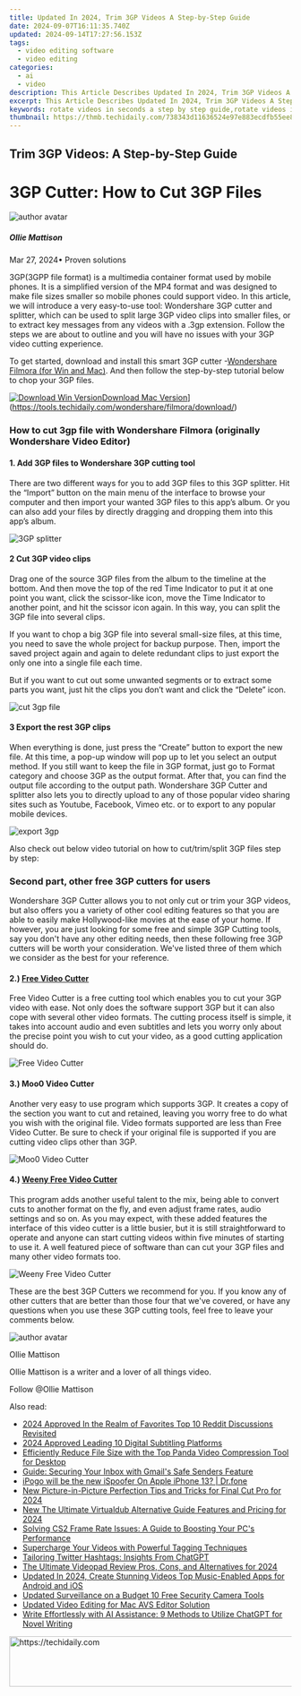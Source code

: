 ```yaml
---
title: Updated In 2024, Trim 3GP Videos A Step-by-Step Guide
date: 2024-09-07T16:11:35.740Z
updated: 2024-09-14T17:27:56.153Z
tags: 
  - video editing software
  - video editing
categories: 
  - ai
  - video
description: This Article Describes Updated In 2024, Trim 3GP Videos A Step-by-Step Guide
excerpt: This Article Describes Updated In 2024, Trim 3GP Videos A Step-by-Step Guide
keywords: rotate videos in seconds a step by step guide,rotate videos in a snap a step by step guide,trim 3gp videos a step by step guide,ai animation trim 3gp videos a step by step guide,cast local videos to chromecast a step by step guide updated 2023,rotate videos in a flash a step by step guide,ai animation ai animation trim 3gp videos a step by step guide
thumbnail: https://thmb.techidaily.com/738343d11636524e97e883ecdfb55ee8c179338e8409002b7334f65b8debc634.jpg
---
```


## Trim 3GP Videos: A Step-by-Step Guide

# 3GP Cutter: How to Cut 3GP Files

![author avatar](https://images.wondershare.com/filmora/article-images/ollie-mattison.jpg)

##### Ollie Mattison

 Mar 27, 2024• Proven solutions

3GP(3GPP file format) is a multimedia container format used by mobile phones. It is a simplified version of the MP4 format and was designed to make file sizes smaller so mobile phones could support video. In this article, we will introduce a very easy-to-use tool: Wondershare 3GP cutter and splitter, which can be used to split large 3GP video clips into smaller files, or to extract key messages from any videos with a .3gp extension. Follow the steps we are about to outline and you will have no issues with your 3GP video cutting experience.

To get started, download and install this smart 3GP cutter -[Wondershare Filmora (for Win and Mac)](https://tools.techidaily.com/wondershare/filmora/download/). And then follow the step-by-step tutorial below to chop your 3GP files.

[![Download Win Version](https://images.wondershare.com/filmora/guide/download-btn-win.jpg)](https://tools.techidaily.com/wondershare/filmora/download/)[Download Mac Version](https://images.wondershare.com/filmora/guide/download-btn-mac.jpg)](https://tools.techidaily.com/wondershare/filmora/download/)

### How to cut 3gp file with Wondershare Filmora (originally Wondershare Video Editor)

#### 1\.  Add 3GP files to Wondershare 3GP cutting tool

There are two different ways for you to add 3GP files to this 3GP splitter. Hit the “Import” button on the main menu of the interface to browse your computer and then import your wanted 3GP files to this app’s album. Or you can also add your files by directly dragging and dropping them into this app’s album.

![3GP splitter](https://images.wondershare.com/images/multimedia/video-editor/import-video-1.jpg)

#### 2 Cut 3GP video clips

Drag one of the source 3GP files from the album to the timeline at the bottom. And then move the top of the red Time Indicator to put it at one point you want, click the scissor-like icon, move the Time Indicator to another point, and hit the scissor icon again. In this way, you can split the 3GP file into several clips.

If you want to chop a big 3GP file into several small-size files, at this time, you need to save the whole project for backup purpose. Then, import the saved project again and again to delete redundant clips to just export the only one into a single file each time.

But if you want to cut out some unwanted segments or to extract some parts you want, just hit the clips you don’t want and click the “Delete” icon.

![cut 3gp file ](https://images.wondershare.com/images/multimedia/video-editor/cut-steps.jpg)

#### 3 Export the rest 3GP clips

When everything is done, just press the “Create” button to export the new file. At this time, a pop-up window will pop up to let you select an output method. If you still want to keep the file in 3GP format, just go to Format category and choose 3GP as the output format. After that, you can find the output file according to the output path.
Wondershare 3GP Cutter and splitter also lets you to directly upload to any of those popular video sharing sites such as Youtube, Facebook, Vimeo etc. or to export to any popular mobile devices.

![export 3gp](https://images.wondershare.com/images/multimedia/video-editor/video-editor-output.jpg)

Also check out below video tutorial on how to cut/trim/split 3GP files step by step:

### Second part, other free 3GP cutters for users

Wondershare 3GP Cutter allows you to not only cut or trim your 3GP videos, but also offers you a variety of other cool editing features so that you are able to easily make Hollywood-like movies at the ease of your home. If however, you are just looking for some free and simple 3GP Cutting tools, say you don't have any other editing needs, then these following free 3GP cutters will be worth your consideration. We've listed three of them which we consider as the best for your reference.

#### 2.) [Free Video Cutter](http://www.free-video-cutter.org/)

Free Video Cutter is a free cutting tool which enables you to cut your 3GP video with ease. Not only does the software support 3GP but it can also cope with several other video formats. The cutting process itself is simple, it takes into account audio and even subtitles and lets you worry only about the precise point you wish to cut your video, as a good cutting application should do.

![Free Video Cutter](https://images.wondershare.com/multimedia/free-video-cutter.png)

#### 3.) Moo0 Video Cutter

Another very easy to use program which supports 3GP. It creates a copy of the section you want to cut and retained, leaving you worry free to do what you wish with the original file. Video formats supported are less than Free Video Cutter. Be sure to check if your original file is supported if you are cutting video clips other than 3GP.

![Moo0 Video Cutter](https://images.wondershare.com/multimedia/moo0.png)

#### 4.) [Weeny Free Video Cutter](http://www.weenysoft.com/free-video-cutter.html)

This program adds another useful talent to the mix, being able to convert cuts to another format on the fly, and even adjust frame rates, audio settings and so on. As you may expect, with these added features the interface of this video cutter is a little busier, but it is still straightforward to operate and anyone can start cutting videos within five minutes of starting to use it. A well featured piece of software than can cut your 3GP files and many other video formats too.

![Weeny Free Video Cutter](https://images.wondershare.com/multimedia/weeny.jpg)

These are the best 3GP Cutters we recommend for you. If you know any of other cutters that are better than those four that we've covered, or have any questions when you use these 3GP cutting tools, feel free to leave your comments below.

![author avatar](https://images.wondershare.com/filmora/article-images/ollie-mattison.jpg)

Ollie Mattison

Ollie Mattison is a writer and a lover of all things video.

Follow @Ollie Mattison

<ins class="adsbygoogle"
      style="display:block"
      data-ad-client="ca-pub-7571918770474297"
      data-ad-slot="8358498916"
      data-ad-format="auto"
      data-full-width-responsive="true"></ins>

<span class="atpl-alsoreadstyle">Also read:</span>
<div><ul>
<li><a href="https://some-knowledge.techidaily.com/2024-approved-in-the-realm-of-favorites-top-10-reddit-discussions-revisited/"><u>2024 Approved In the Realm of Favorites Top 10 Reddit Discussions Revisited</u></a></li>
<li><a href="https://extra-approaches.techidaily.com/2024-approved-leading-10-digital-subtitling-platforms/"><u>2024 Approved Leading 10 Digital Subtitling Platforms</u></a></li>
<li><a href="https://blog-min.techidaily.com/efficiently-reduce-file-size-with-the-top-panda-video-compression-tool-for-desktop/"><u>Efficiently Reduce File Size with the Top Panda Video Compression Tool for Desktop</u></a></li>
<li><a href="https://tech-recovery.techidaily.com/guide-securing-your-inbox-with-gmails-safe-senders-feature/"><u>Guide: Securing Your Inbox with Gmail's Safe Senders Feature</u></a></li>
<li><a href="https://ios-pokemon-go.techidaily.com/ipogo-will-be-the-new-ispoofer-on-apple-iphone-13-drfone-by-drfone-virtual-ios/"><u>iPogo will be the new iSpoofer On Apple iPhone 13? | Dr.fone</u></a></li>
<li><a href="https://ai-video-tools.techidaily.com/new-picture-in-picture-perfection-tips-and-tricks-for-final-cut-pro-for-2024/"><u>New Picture-in-Picture Perfection Tips and Tricks for Final Cut Pro for 2024</u></a></li>
<li><a href="https://ai-video-tools.techidaily.com/new-the-ultimate-virtualdub-alternative-guide-features-and-pricing-for-2024/"><u>New The Ultimate Virtualdub Alternative Guide Features and Pricing for 2024</u></a></li>
<li><a href="https://win-answers.techidaily.com/solving-cs2-frame-rate-issues-a-guide-to-boosting-your-pcs-performance/"><u>Solving CS2 Frame Rate Issues: A Guide to Boosting Your PC's Performance</u></a></li>
<li><a href="https://youtube-data.techidaily.com/charge-your-videos-with-powerful-tagging-techniques/"><u>Supercharge Your Videos with Powerful Tagging Techniques</u></a></li>
<li><a href="https://tech-savvy.techidaily.com/tailoring-twitter-hashtags-insights-from-chatgpt/"><u>Tailoring Twitter Hashtags: Insights From ChatGPT</u></a></li>
<li><a href="https://ai-video-tools.techidaily.com/the-ultimate-videopad-review-pros-cons-and-alternatives-for-2024/"><u>The Ultimate Videopad Review Pros, Cons, and Alternatives for 2024</u></a></li>
<li><a href="https://ai-video-tools.techidaily.com/updated-in-2024-create-stunning-videos-top-music-enabled-apps-for-android-and-ios/"><u>Updated In 2024, Create Stunning Videos Top Music-Enabled Apps for Android and iOS</u></a></li>
<li><a href="https://ai-video-tools.techidaily.com/updated-surveillance-on-a-budget-10-free-security-camera-tools/"><u>Updated Surveillance on a Budget 10 Free Security Camera Tools</u></a></li>
<li><a href="https://ai-video-tools.techidaily.com/updated-video-editing-for-mac-avs-editor-solution/"><u>Updated Video Editing for Mac AVS Editor Solution</u></a></li>
<li><a href="https://tech-haven.techidaily.com/write-effortlessly-with-ai-assistance-9-methods-to-utilize-chatgpt-for-novel-writing/"><u>Write Effortlessly with AI Assistance: 9 Methods to Utilize ChatGPT for Novel Writing</u></a></li>
</ul></div>

<!-- affiliate ads begin -->
<a href="https://review-au.sjv.io/c/5597632/2098702/14409" target="_top" id="2098702">
  <img src="//a.impactradius-go.com/display-ad/14409-2098702" border="0" alt="https://techidaily.com" width="728" height="90"/>
</a>
<img height="0" width="0" src="https://review-au.sjv.io/i/5597632/2098702/14409" style="position:absolute;visibility:hidden;" border="0" />
<!-- affiliate ads end -->

